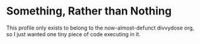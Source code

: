 # Something, Rather than Nothing

This profile only exists to belong to the now-almost-defunct divvydose org, so I just wanted one tiny piece of code executing in it.
